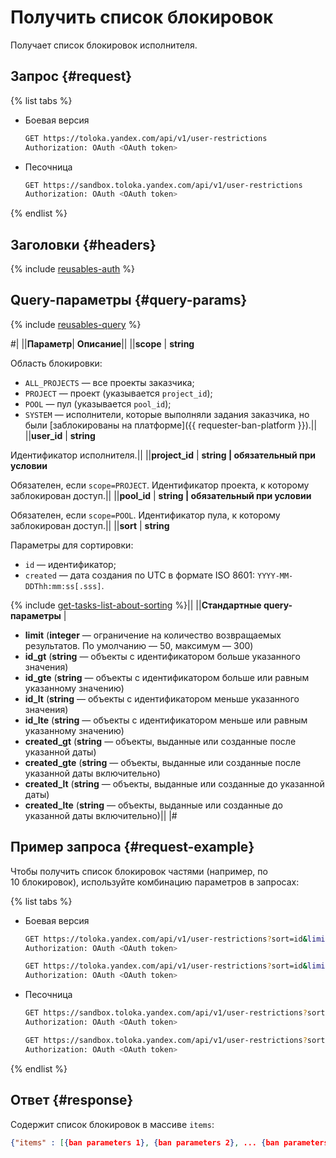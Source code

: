 # Получить список блокировок

Получает список блокировок исполнителя.

## Запрос {#request}

{% list tabs %}

- Боевая версия

  ```bash
  GET https://toloka.yandex.com/api/v1/user-restrictions
  Authorization: OAuth <OAuth token>
  ```

- Песочница

  ```bash
  GET https://sandbox.toloka.yandex.com/api/v1/user-restrictions
  Authorization: OAuth <OAuth token>
  ```
{% endlist %}

## Заголовки {#headers}

{% include [reusables-auth](../_includes/reusables/id-reusables/auth.md) %}


## Query-параметры {#query-params}

{% include [reusables-query](../_includes/reusables/id-reusables/query.md) %}



#|
||**Параметр**| **Описание**||
||**scope** | **string**

Область блокировки:
- `ALL_PROJECTS` — все проекты заказчика;
- `PROJECT` — проект (указывается `project_id`);
- `POOL` — пул (указывается `pool_id`);
- `SYSTEM` — исполнители, которые выполняли задания заказчика, но были [заблокированы на платформе]({{ requester-ban-platform }}).||
||**user_id** | **string**

Идентификатор исполнителя.||
||**project_id** | **string \| обязательный при условии**

Обязателен, если `scope=PROJECT`.
Идентификатор проекта, к которому заблокирован доступ.||
||**pool_id** | **string \| обязательный при условии**

Обязателен, если `scope=POOL`.
Идентификатор пула, к которому заблокирован доступ.||
||**sort** | **string**

Параметры для сортировки:
- `id` — идентификатор;
- `created` — дата создания по UTC в формате ISO 8601: `YYYY-MM-DDThh:mm:ss[.sss]`.

{% include [get-tasks-list-about-sorting](../_includes/concepts/get-tasks-list/id-get-tasks-list/about-sorting.md) %}||
||**Стандартные query-параметры** |
- **limit** (**integer** — ограничение на количество возвращаемых результатов. По умолчанию — 50, максимум — 300)
- **id_gt** (**string** — объекты с идентификатором больше указанного значения)
- **id_gte** (**string** — объекты с идентификатором больше или равным указанному значению)
- **id_lt** (**string** — объекты с идентификатором меньше указанного значения)
- **id_lte** (**string** — объекты с идентификатором меньше или равным указанному значению)
- **created_gt** (**string** — объекты, выданные или созданные после указанной даты)
- **created_gte** (**string** — объекты, выданные или созданные после указанной даты включительно)
- **created_lt** (**string** — объекты, выданные или созданные до указанной даты)
- **created_lte** (**string** — объекты, выданные или созданные до указанной даты включительно)||
|#

## Пример запроса {#request-example}

Чтобы получить список блокировок частями (например, по 10 блокировок), используйте комбинацию параметров в запросах:

{% list tabs %}

- Боевая версия

  ```bash
  GET https://toloka.yandex.com/api/v1/user-restrictions?sort=id&limit=10
  Authorization: OAuth <OAuth token>
  ```

  ```bash
  GET https://toloka.yandex.com/api/v1/user-restrictions?sort=id&limit=10&id_gt=<id last ban from the answer to the previous query>
  Authorization: OAuth <OAuth token>
  ```

- Песочница

  ```bash
  GET https://sandbox.toloka.yandex.com/api/v1/user-restrictions?sort=id&limit=10
  Authorization: OAuth <OAuth token>
  ```

  ```bash
  GET https://sandbox.toloka.yandex.com/api/v1/user-restrictions?sort=id&limit=10&id_gt=<id last ban from the answer to the previous query>
  Authorization: OAuth <OAuth token>
  ```

{% endlist %}

## Ответ {#response}

Содержит список блокировок в массиве `items`:

```json
{"items" : [{ban parameters 1}, {ban parameters 2}, ... {ban parameters n}], "has_more": true}
```
